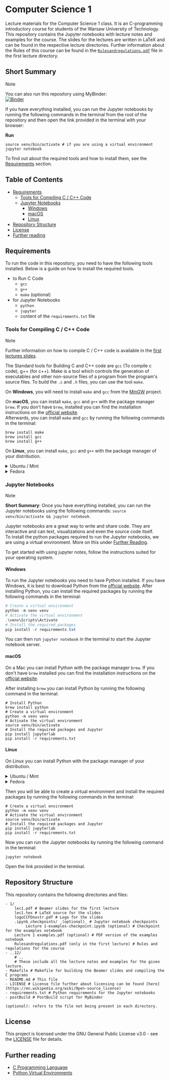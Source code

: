 # Computer Science 1

Lecture materials for the Computer Science 1 class. It is an C-programming introductory course for students of the Warsaw University of Technology.
This repository contains the Jupyter notebooks with lecture notes and examples for the course. The slides for the lectures are written in LaTeX and can be found in the respective lecture directories.
Further information about the Rules of this course can be found in the [`Rulesandregulations.pdf`](./1/Rulesandregulations.pdf) file in the first lecture directory.

## Short Summary

> [!Note]
> You can also run this repository using MyBinder:  
> [![Binder](https://mybinder.org/badge_logo.svg)](https://mybinder.org/v2/gh/sgepner/Computer-Science-1.git/master)

If you have everything installed, you can run the Jupyter notebooks by running the following commands in the terminal from the root of the repository and then open the link provided in the terminal with your browser:

**Run**
```ShellSession
source venv/bin/activate # if you are using a virtual environment
jupyter notebook
```

To find out about the required tools and how to install them, see the [Requirements](#requirements) section.

## Table of Contents

- [Requirements](#requirements)
    - [Tools for Compiling C / C++ Code](#tools-for-compiling-c--c-code)
    - [Jupyter Notebooks](#jupyter-notebooks)
        - [Windows](#windows-1)
        - [macOS](#macos-1)
        - [Linux](#linux-1)
- [Repository Structure](#repository-structure)
- [License](#license)
- [Further reading](#further-reading)

## Requirements

To run the code in this repository, you need to have the following tools installed. Below is a guide on how to install the required tools.

- to Run C Code
    - `gcc`
    - `g++`
    - `make` (optional)
- for Jupyter Notebooks 
    - `python`
    - `jupyter`
    - content of the `requirements.txt` file

### Tools for Compiling C / C++ Code

> [!Note]
> Further information on how to compile C / C++ code is available in the [first lectures slides](./1/lec1.pdf).

The Standard tools for Building C and C++ code are `gcc` (To compile c code), g++ (for c++). 
Make is a tool which controls the generation of executables and other non-source files of a program from the program's source files.
To build the `.c` and `.h` files, you can use the tool `make`. 

On **Windows**, you will need to install `make` and `gcc` from the [MinGW](https://osdn.net/projects/mingw/) project.

On **macOS**, you can install `make`, `gcc` and `g++` with the package manager `brew`. If you don't have `brew`, installed you can find the installation instructions on the [official website](https://brew.sh/).  
Afterwards, you can install `make` and `gcc` by running the following commands in the terminal:
```ShellSession
brew install make
brew install gcc
brew install g++
```
On **Linux**, you can install `make`, `gcc` and `g++` with the package manager of your distribution.

<details>
<summary>Ubuntu / Mint </summary>

```ShellSession
# update the package list
sudo apt update
# install make, gcc and g++
sudo apt install make gcc g++ -y
```
</details>
<details>
<summary>Fedora</summary>

```ShellSession
sudo dnf update
sudo dnf install make gcc g++ -y
```
</details>

### Jupyter Notebooks

> [!Note]
**Short Summary**:
Once you have everything installed, you can run the Jupyter notebooks using the following commands: `source venv/bin/activate && jupyter notebook`. 

Jupyter notebooks are a great way to write and share code. They are interactive and can text, visualizations and even the source code itself.  
To install the python packages required to run the Jupyter notebooks, we are using a virtual environment. More on this under [Further Reading](#further-reading).

To get started with using jupyter notes, follow the instructions suited for your operating system.

#### Windows

To run the Jupyter notebooks you need to have Python installed. If you have Windows, it is best to download Python from the [official website](https://www.python.org/downloads/). 
After installing Python, you can install the required packages by running the following commands in the terminal:

```powershell
# Create a virtual environment
python -m venv venv
# Activate the virtual environment
.\venv\Scripts\Activate
# Install the required packages
pip install -r requirements.txt
```
You can then run `jupyter notebook` in the terminal to start the Jupyter notebook server.

#### macOS

On a Mac you can install Python with the package manager `brew`. If you don't have `brew` installed you can find the installation instructions on the [official website](https://brew.sh/).

After installing `brew` you can install Python by running the following command in the terminal:

```ShellSession
# Install Python
brew install python
# Create a virtual environment
python -m venv venv
# Activate the virtual environment
source venv/bin/activate
# Install the required packages and Jupyter
pip install jupyterlab
pip install -r requirements.txt
```

#### Linux

On Linux you can install Python with the package manager of your distribution. 

<details>
<summary>Ubuntu / Mint </summary>

```ShellSession
# update the package list
sudo apt update
# install python3 and pip
sudo apt install python3-full python3-pip python-is-python3 -y
```

</details>

<details>
<summary>Fedora</summary>

```ShellSession
sudo dnf update
sudo dnf install python3 python3-pip python-is-python3 -y
```

</details>

Then you will be able to create a virtual environment and install the required packages by running the following commands in the terminal:

```ShellSession
# Create a virtual environment
python -m venv venv
# Activate the virtual environment
source venv/bin/activate
# Install the required packages and Jupyter
pip install jupyterlab
pip install -r requirements.txt
```

Now you can run the Jupyter notebooks by running the following command in the terminal:

```ShellSession
jupyter notebook
```

Open the link provided in the terminal.

## Repository Structure

This repository contains the following directories and files:
```plaintext
- 1/
    lec1.pdf # Beamer slides for the first lecture
    lec1.tex # LaTeX source for the slides
    logoCCFDnostr.pdf # Logo for the slides
    .ipynb_checkpoints/ _(optional)_ # Jupyter notebook checkpoints
         Lecture 1-examples-checkpoint.ipynb (optional) # Checkpoint for the examples notebook
    Lecture 1 examples.pdf (optional) # PDF version of the examples notebook
    Rulesandregulations.pdf (only in the first lecture) # Rules and regulations for the course
- ..12/
    # ..
    # These include all the lecture notes and examples for the given lecture.
- Makefile # Makefile for building the Beamer slides and compiling the C programs
- README.md # This file
- LICENSE # License file further about licensing can be found [here](https://en.wikipedia.org/wiki/Open-source_license)
- requirements.txt # Python requirements for the Jupyter notebooks
- postBuild # PostBuild script for MyBinder

(optional): refers to the file not being present in each directory.
```

## License

This project is licensed under the GNU General Public License v3.0 - see the [LICENSE](LICENSE) file for details.

## Further reading

- [C Programming Language](https://en.wikipedia.org/wiki/C_(programming_language))
- [Python Virtual Environments](https://docs.python.org/3/library/venv.html)

